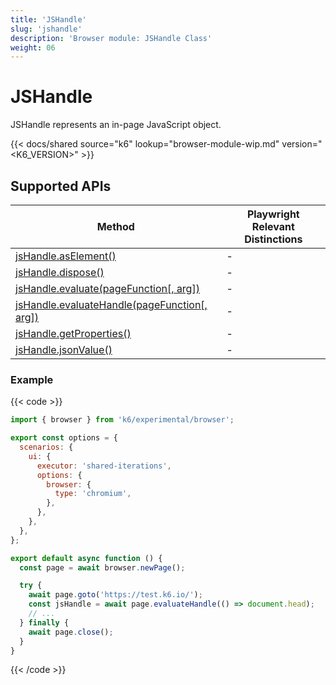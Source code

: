 ```yaml
---
title: 'JSHandle'
slug: 'jshandle'
description: 'Browser module: JSHandle Class'
weight: 06
---
```


# JSHandle

JSHandle represents an in-page JavaScript object.

{{< docs/shared source="k6" lookup="browser-module-wip.md" version="<K6_VERSION>" >}}

## Supported APIs

| Method                                                                                                                                               | Playwright Relevant Distinctions |
| ---------------------------------------------------------------------------------------------------------------------------------------------------- | -------------------------------- |
| <a href="https://playwright.dev/docs/api/class-jshandle#js-handle-as-element" target="_blank" >jsHandle.asElement()</a>                              | -                                |
| <a href="https://playwright.dev/docs/api/class-jshandle#js-handle-dispose" target="_blank" >jsHandle.dispose()</a>                                   | -                                |
| <a href="https://playwright.dev/docs/api/class-jshandle#js-handle-evaluate" target="_blank" >jsHandle.evaluate(pageFunction[, arg])</a>              | -                                |
| <a href="https://playwright.dev/docs/api/class-jshandle#js-handle-evaluate-handle" target="_blank" >jsHandle.evaluateHandle(pageFunction[, arg])</a> | -                                |
| <a href="https://playwright.dev/docs/api/class-jshandle#js-handle-get-properties" target="_blank" >jsHandle.getProperties()</a>                      | -                                |
| <a href="https://playwright.dev/docs/api/class-jshandle#js-handle-json-value" target="_blank" >jsHandle.jsonValue()</a>                              | -                                |

### Example

{{< code >}}

<!-- eslint-skip -->

```javascript
import { browser } from 'k6/experimental/browser';

export const options = {
  scenarios: {
    ui: {
      executor: 'shared-iterations',
      options: {
        browser: {
          type: 'chromium',
        },
      },
    },
  },
};

export default async function () {
  const page = await browser.newPage();

  try {
    await page.goto('https://test.k6.io/');
    const jsHandle = await page.evaluateHandle(() => document.head);
    // ...
  } finally {
    await page.close();
  }
}
```

{{< /code >}}
